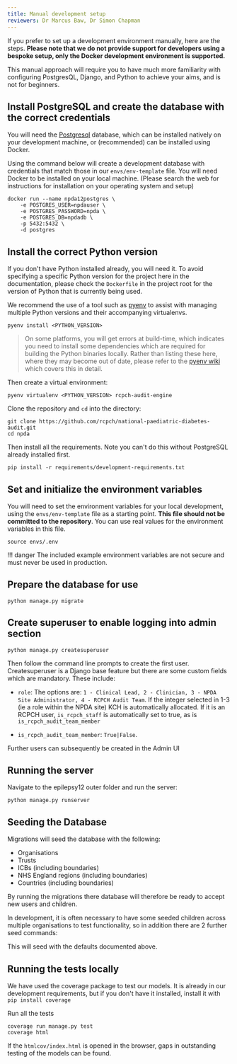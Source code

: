 ```yaml
---
title: Manual development setup
reviewers: Dr Marcus Baw, Dr Simon Chapman
---
```


If you prefer to set up a development environment manually, here are the steps. **Please note that we do not provide support for developers using a bespoke setup, only the Docker development environment is supported.**

This manual approach will require you to have much more familiarity with configuring PostgresQL, Django, and Python to achieve your aims, and is not for beginners.

## Install PostgreSQL and create the database with the correct credentials

You will need the [Postgresql](https://www.postgresql.org/) database, which can be installed natively on your development machine, or (recommended) can be installed using Docker.

Using the command below will create a development database with credentials that match those in our `envs/env-template` file.
You will need Docker to be installed on your local machine. (Please search the web for instructions for installation on your operating system and setup)

```console
docker run --name npda12postgres \
    -e POSTGRES_USER=npdauser \
    -e POSTGRES_PASSWORD=npda \
    -e POSTGRES_DB=npdadb \
    -p 5432:5432 \
    -d postgres
```

## Install the correct Python version

If you don't have Python installed already, you will need it. To avoid specifying a specific Python version for the project here in the documentation, please check the `Dockerfile` in the project root for the version of Python that is currently being used.

We recommend the use of a tool such as [pyenv](https://github.com/pyenv/pyenv) to assist with managing multiple Python versions and their accompanying virtualenvs.

```console
pyenv install <PYTHON_VERSION>
```

> On some platforms, you will get errors at build-time, which indicates you need to install some dependencies which are required for building the Python binaries locally. Rather than listing these here, where they may become out of date, please refer to the [pyenv wiki](https://github.com/pyenv/pyenv/wiki) which covers this in detail.

Then create a virtual environment:

```console
pyenv virtualenv <PYTHON_VERSION> rcpch-audit-engine
```

Clone the repository and `cd` into the directory:

```console
git clone https://github.com/rcpch/national-paediatric-diabetes-audit.git
cd npda
```

Then install all the requirements. Note you can't do this without PostgreSQL already installed first.

```console
pip install -r requirements/development-requirements.txt
```

## Set and initialize the environment variables

You will need to set the environment variables for your local development, using the `envs/env-template` file as a starting point. **This file should not be committed to the repository**. You can use real values for the environment variables in this file.

```console
source envs/.env
```

!!! danger
The included example environment variables are not secure and must never be used in production.

## Prepare the database for use

```console
python manage.py migrate
```

## Create superuser to enable logging into admin section

```console
python manage.py createsuperuser
```

Then follow the command line prompts to create the first user. Createsuperuser is a Django base feature but there are some custom fields which are mandatory. These include:

- `role`: The options are: `1 - Clinical Lead, 2 - Clinician, 3 - NPDA Site Administrator, 4 - RCPCH Audit Team`. If the integer selected in 1-3 (ie a role within the NPDA site) KCH is automatically allocated. If it is an RCPCH user, `is_rcpch_staff` is automatically set to true, as is `is_rcpch_audit_team_member`

- `is_rcpch_audit_team_member`: `True|False`.

Further users can subsequently be created in the Admin UI

## Running the server

Navigate to the epilepsy12 outer folder and run the server:

```console
python manage.py runserver
```

## Seeding the Database

Migrations will seed the database with the following:

- Organisations
- Trusts
- ICBs (including boundaries)
- NHS England regions (including boundaries)
- Countries (including boundaries)

By running the migrations there database will therefore be ready to accept new users and children.

In development, it is often necessary to have some seeded children across multiple organisations to test functionality, so in addition there are 2 further seed commands:

This will seed with the defaults documented above.

## Running the tests locally

We have used the coverage package to test our models. It is already in our development requirements, but if you don't have it installed, install it with `pip install coverage`

Run all the tests

```console
coverage run manage.py test
coverage html
```

If the `htmlcov/index.html` is opened in the browser, gaps in outstanding testing of the models can be found.
